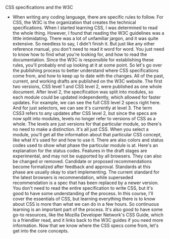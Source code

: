 CSS specifications and the W3C
- When writing any coding language, there are specific rules to follow. For CSS, the W3C is the organization that creates the technical specifications. When I started learning CSS, I was determined to read the whole thing. However, I found that reading the W3C guidelines was a little intimidating. There was a lot of unfamiliar jargon, and it was quite extensive. So needless to say, I didn't finish it. But just like any other reference manual, you don't need to read it word for word. You just need to know how to find what you're looking for, and how to read the documentation. Since the W3C is responsible for establishing these rules, you'll probably end up looking at it at some point. So let's go over the publishing process to better understand where CSS specifications come from, and how to keep up to date with the changes. All of the past, current, and working drafts are published on the W3C website. The first two versions, CSS level 1 and CSS level 2, were published as one whole document. After level 2, the specification was split into modules, so each module could be updated independently, which allowed for faster updates. For example, we can see the full CSS level 2 specs right here. And for just selectors, we can see it's currently at level 3. The term CSS3 refers to any updates after CSS level 2, but since the specs are now split into modules, levels no longer refer to versions of CSS as a whole. The levels are just versions for that particular module, so there's no need to make a distinction. It's all just CSS. When you select a module, you'll get all the information about that particular CSS concept, like what it's used for and how to use it. There are also colors and status codes used to show what phase the particular module is at. Here's an explanation for the status codes. Features in the draft stages are experimental, and may not be supported by all browsers. They can also be changed or removed. Candidate or proposed recommendations become formalized after feedback and approval. Standards at this phase are usually okay to start implementing. The current standard for the latest browsers is recommendation, while superseded recommendation is a spec that has been replaced by a newer version. You don't need to read the entire specification to write CSS, but it's good to have some understanding of the process. In this course, I'll cover the essentials of CSS, but learning everything there is to know about CSS is more than what we can do in a few hours. So continuous learning is an important part of the process. It's also good to have some go-to resources, like the Mozilla Developer Network's CSS Guide, which is a friendlier read, and it links back to the W3C guides if you need more information. Now that we know where the CSS specs come from, let's get into the core concepts.